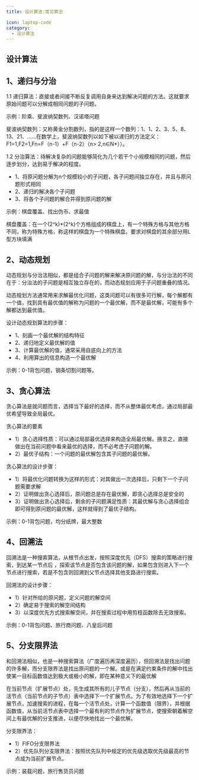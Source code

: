 ```yaml
---
title: 设计算法:常见算法

icon: laptop-code
category:
  - 设计算法
---
```


## 设计算法

## 1、递归与分治

1.1 递归算法：直接或者间接不断反复调用自身来达到解决问题的方法。这就要求原始问题可以分解成相同问题的子问题。

示例：阶乘、斐波纳契数列、汉诺塔问题

斐波纳契数列：又称黄金分割数列，指的是这样一个数列：1、1、2、3、5、8、13、21、……在数学上，斐波纳契数列以如下被以递归的方法定义：F1=1,F2=1,Fn=F（n-1）+F（n-2）（n>
2,n∈N*））。

1.2 分治算法：待解决复杂的问题能够简化为几个若干个小规模相同的问题，然后逐步划分，达到易于解决的程度。

* 1、将原问题分解为n个规模较小的子问题，各子问题间独立存在，并且与原问题形式相同
* 2、递归的解决各个子问题
* 3、将各个子问题的解合并得到原问题的解

示例：棋盘覆盖、找出伪币、求最值

棋盘覆盖：在一个(2^k)*(2^k)个方格组成的棋盘上，有一个特殊方格与其他方格不同，称为特殊方格，称这样的棋盘为一个特殊棋盘。要求对棋盘的其余部分用L型方块填满

## 2、动态规划

动态规划与分治法相似，都是组合子问题的解来解决原问题的解，与分治法的不同在于：分治法的子问题是相互独立存在的，而动态规划应用于子问题重叠的情况。

动态规划方法通常用来求解最优化问题，这类问题可以有很多可行解，每个解都有一个值，找到具有最优值的解称为问题的一个最优解，而不是最优解，可能有多个解都达到最优值。

设计动态规划算法的步骤：

* 1、刻画一个最优解的结构特征
* 2、递归地定义最优解的值
* 3、计算最优解的值，通常采用自底向上的方法
* 4、利用算出的信息构造一个最优解

示例：0-1背包问题，钢条切割问题等。

## 3、贪心算法

贪心算法是就问题而言，选择当下最好的选择，而不从整体最优考虑，通过局部最优希望导致全局最优。

贪心算法的要素

* 1）贪心选择性质：可以通过局部最优选择来构造全局最优解。换言之，直接做出在当前问题中看来最优的选择，而不必考虑子问题的解。
* 2）最优子结构：一个问题的最优解包含其子问题的最优解。

贪心算法的设计步骤：

* 1）将最优化问题转换为这样的形式：对其做出一次选择后，只剩下一个子问题需要求解
* 2）证明做出贪心选择后，原问题总是存在最优解，即贪心选择总是安全的
* 3）证明做出贪心选择后，剩余的子问题满足性质：其最优解与贪心选择组合即可得到原问题的最优解，这样就得到了最优子结构。

示例：0-1背包问题，均分纸牌，最大整数

## 4、回溯法

回溯法是一种搜索算法，从根节点出发，按照深度优先（DFS）搜索的策略进行搜索，到达某一节点后
，探索该节点是否包含该问题的解，如果包含则进入下一个节点进行搜索，若是不包含则回溯到父节点选择其他支路进行搜索。

回溯法的设计步骤：

* 1）针对所给的原问题，定义问题的解空间
* 2）确定易于搜索的解空间结构
* 3）以深度优先方式搜索解空间，并在搜索过程中用剪枝函数除去无效搜索。

示例：0-1背包问题、旅行商问题、八皇后问题

## 5、分支限界法

和回溯法相似，也是一种搜索算法（广度遍历再深度遍历），但回溯法是找出问题的许多解，而分支限界法是找出原问题的一个解。或是在满足约束条件的解中找出使某一目标函数值达到极大或极小的解，即在某种意义下的最优解

在当前节点（扩展节点）处，先生成其所有的儿子节点（分支），然后再从当前的活节点（当前节点的子节点）表中选择下一个扩展节点。为了有效地选择下一个扩展节点，加速搜索的进程，在每一个活节点处，计算一个函数值（限界），并根据函数值，从当前活节点表中选择一个最有利的节点作为扩展节点，使搜索朝着解空间上有最优解的分支推进，以便尽快地找出一个最优解。

分支限界法：

* 1）FIFO分支限界法
* 2）优先队列分支限界法：按照优先队列中规定的优先级选取优先级最高的节点成为当前扩展节点。

示例：装载问题，旅行售货员问题
